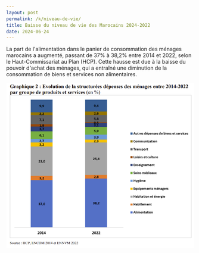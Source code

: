 ```yaml
---
layout: post
permalink: /k/niveau-de-vie/
title: Baisse du niveau de vie des Marocains 2024-2022
date: 2024-06-24
---
```

La part de l'alimentation dans le panier de consommation des ménages marocains a augmenté, passant de 37% à 38,2% entre 2014 et 2022, selon le Haut-Commissariat au Plan (HCP). Cette hausse est due à la baisse du pouvoir d'achat des ménages, qui a entraîné une diminution de la consommation de biens et services non alimentaires.

![Evolution de la consommation des ménages marocains](files/breakdown-evolution-conso.png)
